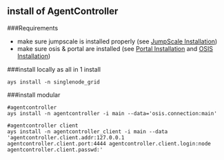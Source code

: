 ## install of AgentController


###Requirements


-   make sure jumpscale is installed properly (see [JumpScale Installation](../GettingStarted/Install.md))
-   make sure osis & portal are installed (see [Portal Installation](../portal/Install.md) and [OSIS Installation](../OSIS/Install.md))

###install locally as all in 1 install


```
ays install -n singlenode_grid
```

###install modular


```shell
#agentcontroller
ays install -n agentcontroller -i main --data='osis.connection:main'

#agentcontroller client
ays install -n agentcontroller_client -i main --data 'agentcontroller.client.addr:127.0.0.1 agentcontroller.client.port:4444 agentcontroller.client.login:node agentcontroller.client.passwd:'
```
